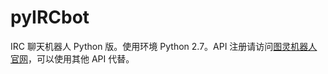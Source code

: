 pyIRCbot
========
IRC 聊天机器人 Python 版。使用环境 Python 2.7。API 注册请访问[图灵机器人官网][1]，可以使用其他 API 代替。

[1]:http://www.tuling123.com/